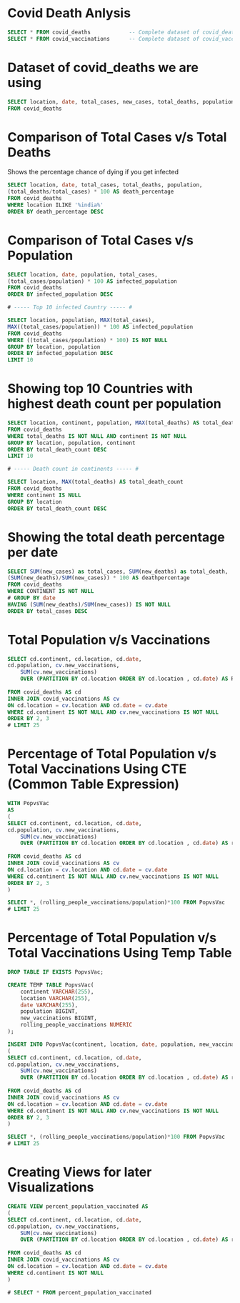 # Covid Death Anlysis
```sql
SELECT * FROM covid_deaths            -- Complete dataset of covid_deaths
SELECT * FROM covid_vaccinations      -- Complete dataset of covid_vaccinations
```
# Dataset of covid_deaths we are using
```sql
SELECT location, date, total_cases, new_cases, total_deaths, population 
FROM covid_deaths
```
# Comparison of Total Cases v/s Total Deaths
Shows the percentage chance of dying if you get infected
```sql
SELECT location, date, total_cases, total_deaths, population, 
(total_deaths/total_cases) * 100 AS death_percentage
FROM covid_deaths
WHERE location ILIKE '%india%'
ORDER BY death_percentage DESC
```
# Comparison of Total Cases v/s Population
```sql
SELECT location, date, population, total_cases, 
(total_cases/population) * 100 AS infected_population
FROM covid_deaths
ORDER BY infected_population DESC

# ----- Top 10 infected Country ----- #

SELECT location, population, MAX(total_cases), 
MAX((total_cases/population)) * 100 AS infected_population
FROM covid_deaths
WHERE ((total_cases/population) * 100) IS NOT NULL
GROUP BY location, population
ORDER BY infected_population DESC
LIMIT 10
```
# Showing top 10 Countries with highest death count per population
```sql
SELECT location, continent, population, MAX(total_deaths) AS total_death_count
FROM covid_deaths
WHERE total_deaths IS NOT NULL AND continent IS NOT NULL
GROUP BY location, population, continent
ORDER BY total_death_count DESC
LIMIT 10

# ----- Death count in continents ----- #

SELECT location, MAX(total_deaths) AS total_death_count
FROM covid_deaths
WHERE continent IS NULL
GROUP BY location
ORDER BY total_death_count DESC
```
# Showing the total death percentage per date
```sql
SELECT SUM(new_cases) as total_cases, SUM(new_deaths) as total_death,
(SUM(new_deaths)/SUM(new_cases)) * 100 AS deathpercentage
FROM covid_deaths
WHERE CONTINENT IS NOT NULL
# GROUP BY date
HAVING (SUM(new_deaths)/SUM(new_cases)) IS NOT NULL
ORDER BY total_cases DESC
```
# Total Population v/s Vaccinations
```sql
SELECT cd.continent, cd.location, cd.date, 
cd.population, cv.new_vaccinations, 
    SUM(cv.new_vaccinations) 
    OVER (PARTITION BY cd.location ORDER BY cd.location , cd.date) AS RollingPeopleVaccinations
    
FROM covid_deaths AS cd
INNER JOIN covid_vaccinations AS cv
ON cd.location = cv.location AND cd.date = cv.date
WHERE cd.continent IS NOT NULL AND cv.new_vaccinations IS NOT NULL
ORDER BY 2, 3
# LIMIT 25
```
# Percentage of Total Population v/s Total Vaccinations Using CTE (Common Table Expression)
```sql
WITH PopvsVac
AS 
(
SELECT cd.continent, cd.location, cd.date, 
cd.population, cv.new_vaccinations, 
    SUM(cv.new_vaccinations) 
    OVER (PARTITION BY cd.location ORDER BY cd.location , cd.date) AS rolling_people_vaccinations
    
FROM covid_deaths AS cd
INNER JOIN covid_vaccinations AS cv
ON cd.location = cv.location AND cd.date = cv.date
WHERE cd.continent IS NOT NULL AND cv.new_vaccinations IS NOT NULL
ORDER BY 2, 3
)

SELECT *, (rolling_people_vaccinations/population)*100 FROM PopvsVac
# LIMIT 25
```
# Percentage of Total Population v/s Total Vaccinations Using Temp Table
```sql
DROP TABLE IF EXISTS PopvsVac;

CREATE TEMP TABLE PopvsVac(
    continent VARCHAR(255),
    location VARCHAR(255),
    date VARCHAR(255),
    population BIGINT,
    new_vaccinations BIGINT,
    rolling_people_vaccinations NUMERIC
);

INSERT INTO PopvsVac(continent, location, date, population, new_vaccinations, rolling_people_vaccinations)
(
SELECT cd.continent, cd.location, cd.date, 
cd.population, cv.new_vaccinations, 
    SUM(cv.new_vaccinations) 
    OVER (PARTITION BY cd.location ORDER BY cd.location , cd.date) AS rolling_people_vaccinations
    
FROM covid_deaths AS cd
INNER JOIN covid_vaccinations AS cv
ON cd.location = cv.location AND cd.date = cv.date
WHERE cd.continent IS NOT NULL AND cv.new_vaccinations IS NOT NULL
ORDER BY 2, 3
)

SELECT *, (rolling_people_vaccinations/population)*100 FROM PopvsVac
# LIMIT 25
```
# Creating Views for later Visualizations
```sql
CREATE VIEW percent_population_vaccinated AS 
(
SELECT cd.continent, cd.location, cd.date, 
cd.population, cv.new_vaccinations, 
    SUM(cv.new_vaccinations) 
    OVER (PARTITION BY cd.location ORDER BY cd.location , cd.date) AS rolling_people_vaccinations
    
FROM covid_deaths AS cd
INNER JOIN covid_vaccinations AS cv
ON cd.location = cv.location AND cd.date = cv.date
WHERE cd.continent IS NOT NULL
)

# SELECT * FROM percent_population_vaccinated
```
